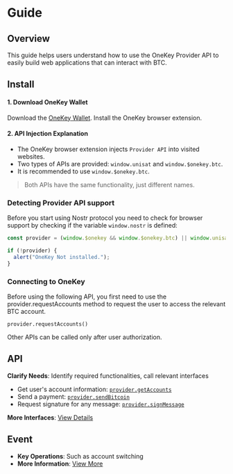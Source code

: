 # Guide

## Overview

This guide helps users understand how to use the OneKey Provider API to easily build web applications that can interact with BTC.



## Install

#### 1. Download OneKey Wallet

Download the [OneKey Wallet](https://onekey.so/download?client=browserExtension). Install the OneKey browser extension.

#### 2. API Injection Explanation

* The OneKey browser extension injects `Provider API` into visited websites.
* Two types of APIs are provided: `window.unisat` and `window.$onekey.btc`.
* It is recommended to use `window.$onekey.btc`.

> Both APIs have the same functionality, just different names.

### Detecting Provider API support

Before you start using Nostr protocol you need to check for browser support by checking if the variable `window.nostr` is defined:

```javascript
const provider = (window.$onekey && window.$onekey.btc) || window.unisat;

if (!provider) {
  alert("OneKey Not installed.");
}
```

### Connecting to OneKey

Before using the following API, you first need to use the provider.requestAccounts method to request the user to access the relevant BTC account.&#x20;

```
provider.requestAccounts()
```

Other APIs can be called only after user authorization.

## API

**Clarify Needs**: Identify required functionalities, call relevant interfaces

* Get user's account information: [`provider.getAccounts`](api-reference/getaccounts.md)
* Send a payment: [`provider.sendBitcoin`](api-reference/sendbitcoin.md)
* Request signature for any message: [`provider.signMessage`](api-reference/signmessage.md)

**More Interfaces**: [View Details](api-reference/)

## Event

* **Key Operations**: Such as account switching
* **More Information**: [View More](event.md)
